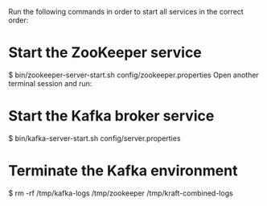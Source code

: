 Run the following commands in order to start all services in the correct order:

# Start the ZooKeeper service
$ bin/zookeeper-server-start.sh config/zookeeper.properties
Open another terminal session and run:

# Start the Kafka broker service
$ bin/kafka-server-start.sh config/server.properties

# Terminate the Kafka environment 
$ rm -rf /tmp/kafka-logs /tmp/zookeeper /tmp/kraft-combined-logs